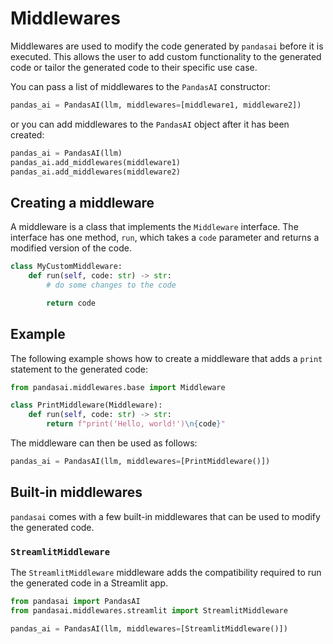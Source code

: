 # Middlewares

Middlewares are used to modify the code generated by `pandasai` before it is executed. This allows the user to add custom functionality to the generated code or tailor the generated code to their specific use case.

You can pass a list of middlewares to the `PandasAI` constructor:

```python
pandas_ai = PandasAI(llm, middlewares=[middleware1, middleware2])
```

or you can add middlewares to the `PandasAI` object after it has been created:

```python
pandas_ai = PandasAI(llm)
pandas_ai.add_middlewares(middleware1)
pandas_ai.add_middlewares(middleware2)
```

## Creating a middleware

A middleware is a class that implements the `Middleware` interface. The interface has one method, `run`, which takes a `code` parameter and returns a modified version of the code.

```python
class MyCustomMiddleware:
    def run(self, code: str) -> str:
        # do some changes to the code

        return code
```

## Example

The following example shows how to create a middleware that adds a `print` statement to the generated code:

```python
from pandasai.middlewares.base import Middleware

class PrintMiddleware(Middleware):
    def run(self, code: str) -> str:
        return f"print('Hello, world!')\n{code}"
```

The middleware can then be used as follows:

```python
pandas_ai = PandasAI(llm, middlewares=[PrintMiddleware()])
```

## Built-in middlewares

`pandasai` comes with a few built-in middlewares that can be used to modify the generated code.

### `StreamlitMiddleware`

The `StreamlitMiddleware` middleware adds the compatibility required to run the generated code in a Streamlit app.

```python
from pandasai import PandasAI
from pandasai.middlewares.streamlit import StreamlitMiddleware

pandas_ai = PandasAI(llm, middlewares=[StreamlitMiddleware()])
```

